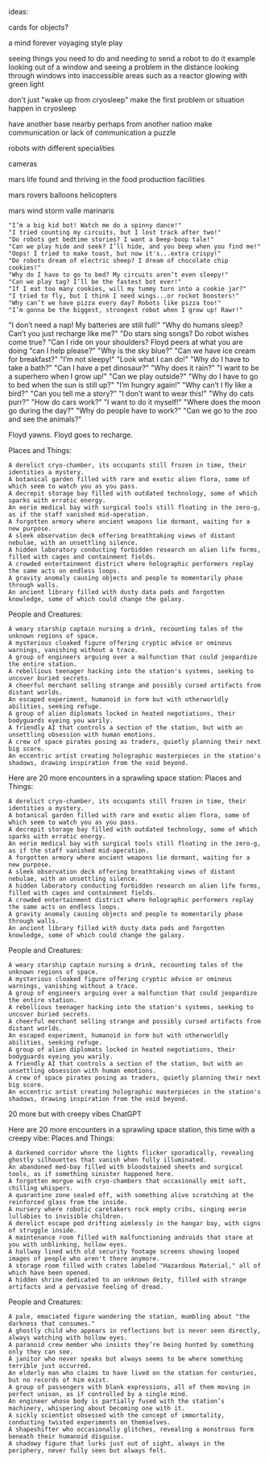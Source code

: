 ideas:

cards for objects?

a mind forever voyaging style play

seeing things you need to do and needing to send a robot to do it
example looking out of a window and seeing a problem in the distance
looking through windows into inaccessible areas such as a reactor glowing with green light


don't just "wake up from cryosleep" make the first problem or situation happen in cryosleep

have another base nearby perhaps from another nation
make communication or lack of communication a puzzle

robots with different specialities

cameras

mars life found and thriving in the food production facilities

mars rovers
balloons
helicopters

mars wind storm
valle marinaris


    "I’m a big kid bot! Watch me do a spinny dance!"
    "I tried counting my circuits, but I lost track after two!"
    "Do robots get bedtime stories? I want a beep-boop tale!"
    "Can we play hide and seek? I’ll hide, and you beep when you find me!"
    "Oops! I tried to make toast, but now it's...extra crispy!"
    "Do robots dream of electric sheep? I dream of chocolate chip cookies!"
    "Why do I have to go to bed? My circuits aren’t even sleepy!"
    "Can we play tag? I’ll be the fastest bot ever!"
    "If I eat too many cookies, will my tummy turn into a cookie jar?"
    "I tried to fly, but I think I need wings...or rocket boosters!"
    "Why can’t we have pizza every day? Robots like pizza too!"
    "I’m gonna be the biggest, strongest robot when I grow up! Rawr!"
"I don’t need a nap! My batteries are still full!"
"Why do humans sleep? Can’t you just recharge like me?"
"Do stars sing songs?
Do robot wishes come true?
"Can I ride on your shoulders? 
Floyd peers at what you are doing "can I help please?"
"Why is the sky blue?"
"Can we have ice cream for breakfast?"
"I’m not sleepy!"
"Look what I can do!"
"Why do I have to take a bath?"
"Can I have a pet dinosaur?"
"Why does it rain?"
"I want to be a superhero when I grow up!"
"Can we play outside?"
"Why do I have to go to bed when the sun is still up?"
"I’m hungry again!"
"Why can’t I fly like a bird?"
"Can you tell me a story?"
"I don’t want to wear this!"
"Why do cats purr?"
"How do cars work?"
"I want to do it myself!"
"Where does the moon go during the day?"
"Why do people have to work?"
"Can we go to the zoo and see the animals?"



Floyd yawns.
Floyd goes to recharge.




Places and Things:

    A derelict cryo-chamber, its occupants still frozen in time, their identities a mystery.
    A botanical garden filled with rare and exotic alien flora, some of which seem to watch you as you pass.
    A decrepit storage bay filled with outdated technology, some of which sparks with erratic energy.
    An eerie medical bay with surgical tools still floating in the zero-g, as if the staff vanished mid-operation.
    A forgotten armory where ancient weapons lie dormant, waiting for a new purpose.
    A sleek observation deck offering breathtaking views of distant nebulae, with an unsettling silence.
    A hidden laboratory conducting forbidden research on alien life forms, filled with cages and containment fields.
    A crowded entertainment district where holographic performers replay the same acts on endless loops.
    A gravity anomaly causing objects and people to momentarily phase through walls.
    An ancient library filled with dusty data pads and forgotten knowledge, some of which could change the galaxy.

People and Creatures:

    A weary starship captain nursing a drink, recounting tales of the unknown regions of space.
    A mysterious cloaked figure offering cryptic advice or ominous warnings, vanishing without a trace.
    A group of engineers arguing over a malfunction that could jeopardize the entire station.
    A rebellious teenager hacking into the station's systems, seeking to uncover buried secrets.
    A cheerful merchant selling strange and possibly cursed artifacts from distant worlds.
    An escaped experiment, humanoid in form but with otherworldly abilities, seeking refuge.
    A group of alien diplomats locked in heated negotiations, their bodyguards eyeing you warily.
    A friendly AI that controls a section of the station, but with an unsettling obsession with human emotions.
    A crew of space pirates posing as traders, quietly planning their next big score.
    An eccentric artist creating holographic masterpieces in the station's shadows, drawing inspiration from the void beyond.

Here are 20 more encounters in a sprawling space station:
Places and Things:

    A derelict cryo-chamber, its occupants still frozen in time, their identities a mystery.
    A botanical garden filled with rare and exotic alien flora, some of which seem to watch you as you pass.
    A decrepit storage bay filled with outdated technology, some of which sparks with erratic energy.
    An eerie medical bay with surgical tools still floating in the zero-g, as if the staff vanished mid-operation.
    A forgotten armory where ancient weapons lie dormant, waiting for a new purpose.
    A sleek observation deck offering breathtaking views of distant nebulae, with an unsettling silence.
    A hidden laboratory conducting forbidden research on alien life forms, filled with cages and containment fields.
    A crowded entertainment district where holographic performers replay the same acts on endless loops.
    A gravity anomaly causing objects and people to momentarily phase through walls.
    An ancient library filled with dusty data pads and forgotten knowledge, some of which could change the galaxy.

People and Creatures:

    A weary starship captain nursing a drink, recounting tales of the unknown regions of space.
    A mysterious cloaked figure offering cryptic advice or ominous warnings, vanishing without a trace.
    A group of engineers arguing over a malfunction that could jeopardize the entire station.
    A rebellious teenager hacking into the station's systems, seeking to uncover buried secrets.
    A cheerful merchant selling strange and possibly cursed artifacts from distant worlds.
    An escaped experiment, humanoid in form but with otherworldly abilities, seeking refuge.
    A group of alien diplomats locked in heated negotiations, their bodyguards eyeing you warily.
    A friendly AI that controls a section of the station, but with an unsettling obsession with human emotions.
    A crew of space pirates posing as traders, quietly planning their next big score.
    An eccentric artist creating holographic masterpieces in the station's shadows, drawing inspiration from the void beyond.

20 more but with creepy vibes
ChatGPT

Here are 20 more encounters in a sprawling space station, this time with a creepy vibe:
Places and Things:

    A darkened corridor where the lights flicker sporadically, revealing ghostly silhouettes that vanish when fully illuminated.
    An abandoned med-bay filled with bloodstained sheets and surgical tools, as if something sinister happened here.
    A forgotten morgue with cryo-chambers that occasionally emit soft, chilling whispers.
    A quarantine zone sealed off, with something alive scratching at the reinforced glass from the inside.
    A nursery where robotic caretakers rock empty cribs, singing eerie lullabies to invisible children.
    A derelict escape pod drifting aimlessly in the hangar bay, with signs of struggle inside.
    A maintenance room filled with malfunctioning androids that stare at you with unblinking, hollow eyes.
    A hallway lined with old security footage screens showing looped images of people who aren't there anymore.
    A storage room filled with crates labeled "Hazardous Material," all of which have been opened.
    A hidden shrine dedicated to an unknown deity, filled with strange artifacts and a pervasive feeling of dread.

People and Creatures:

    A pale, emaciated figure wandering the station, mumbling about "the darkness that consumes."
    A ghostly child who appears in reflections but is never seen directly, always watching with hollow eyes.
    A paranoid crew member who insists they’re being hunted by something only they can see.
    A janitor who never speaks but always seems to be where something terrible just occurred.
    An elderly man who claims to have lived on the station for centuries, but no records of him exist.
    A group of passengers with blank expressions, all of them moving in perfect unison, as if controlled by a single mind.
    An engineer whose body is partially fused with the station’s machinery, whispering about becoming one with it.
    A sickly scientist obsessed with the concept of immortality, conducting twisted experiments on themselves.
    A shapeshifter who occasionally glitches, revealing a monstrous form beneath their humanoid disguise.
    A shadowy figure that lurks just out of sight, always in the periphery, never fully seen but always felt.


